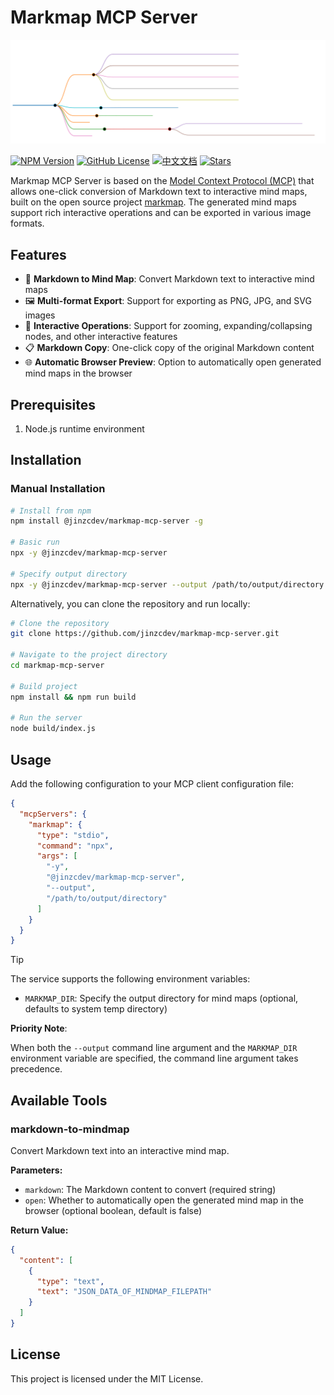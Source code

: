 # Markmap MCP Server

![Sample Mindmap](./docs/markmap.svg)

[![NPM Version](https://img.shields.io/npm/v/@jinzcdev/markmap-mcp-server.svg)](https://www.npmjs.com/package/@jinzcdev/markmap-mcp-server)
[![GitHub License](https://img.shields.io/github/license/jinzcdev/markmap-mcp-server.svg)](LICENSE)
[![中文文档](https://img.shields.io/badge/中文文档-点击查看-blue)](README_zh-CN.md)
[![Stars](https://img.shields.io/github/stars/jinzcdev/markmap-mcp-server)](https://github.com/jinzcdev/markmap-mcp-server)

Markmap MCP Server is based on the [Model Context Protocol (MCP)](https://modelcontextprotocol.io/introduction) that allows one-click conversion of Markdown text to interactive mind maps, built on the open source project [markmap](https://github.com/markmap/markmap). The generated mind maps support rich interactive operations and can be exported in various image formats.

## Features

- 🌠 **Markdown to Mind Map**: Convert Markdown text to interactive mind maps
- 🖼️ **Multi-format Export**: Support for exporting as PNG, JPG, and SVG images
- 🔄 **Interactive Operations**: Support for zooming, expanding/collapsing nodes, and other interactive features
- 📋 **Markdown Copy**: One-click copy of the original Markdown content
- 🌐 **Automatic Browser Preview**: Option to automatically open generated mind maps in the browser

## Prerequisites

1. Node.js runtime environment

## Installation

### Manual Installation

```bash
# Install from npm
npm install @jinzcdev/markmap-mcp-server -g

# Basic run
npx -y @jinzcdev/markmap-mcp-server

# Specify output directory
npx -y @jinzcdev/markmap-mcp-server --output /path/to/output/directory
```

Alternatively, you can clone the repository and run locally:

```bash
# Clone the repository
git clone https://github.com/jinzcdev/markmap-mcp-server.git

# Navigate to the project directory
cd markmap-mcp-server

# Build project
npm install && npm run build

# Run the server
node build/index.js
```

## Usage

Add the following configuration to your MCP client configuration file:

```json
{
  "mcpServers": {
    "markmap": {
      "type": "stdio",
      "command": "npx",
      "args": [
        "-y",
        "@jinzcdev/markmap-mcp-server",
        "--output",
        "/path/to/output/directory"
      ]
    }
  }
}
```

> [!TIP]
>
> The service supports the following environment variables:
>
> - `MARKMAP_DIR`: Specify the output directory for mind maps (optional, defaults to system temp directory)
>
> **Priority Note**:
>
> When both the `--output` command line argument and the `MARKMAP_DIR` environment variable are specified, the command line argument takes precedence.

## Available Tools

### markdown-to-mindmap

Convert Markdown text into an interactive mind map.

**Parameters:**

- `markdown`: The Markdown content to convert (required string)
- `open`: Whether to automatically open the generated mind map in the browser (optional boolean, default is false)

**Return Value:**

```json
{
  "content": [
    {
      "type": "text",
      "text": "JSON_DATA_OF_MINDMAP_FILEPATH"
    }
  ]
}
```

## License

This project is licensed under the MIT License.

